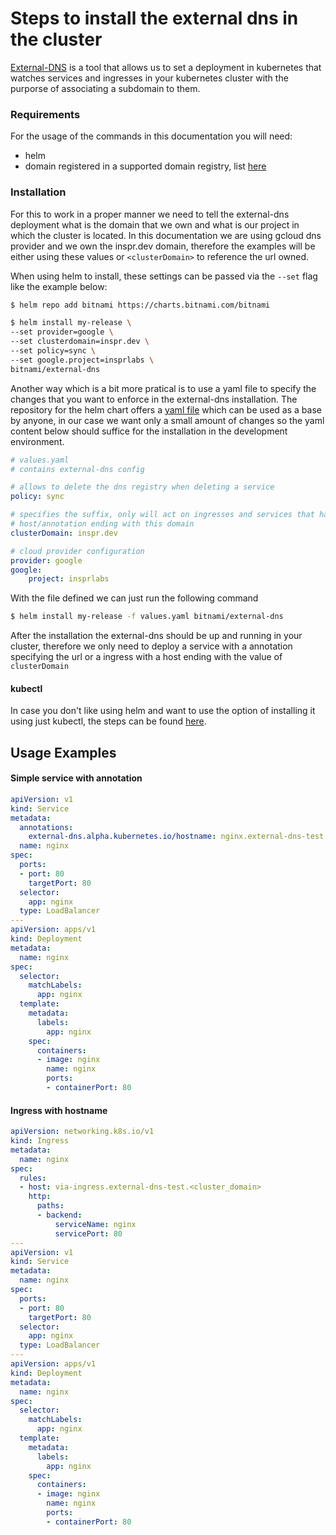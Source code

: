 
# Steps to install the external dns in the cluster

[External-DNS](https://github.com/kubernetes-sigs/external-dns) is a tool that
allows us to set a deployment in kubernetes that watches services and ingresses
in your kubernetes cluster with the purporse of associating a subdomain to them.

### Requirements

For the usage of the commands in this documentation you will need:
- helm
- domain registered in a supported domain registry, list [here](https://github.com/kubernetes-sigs/external-dns#roadmap)


### Installation

For this to work in a proper manner we need to tell the external-dns deployment
what is the domain that we own and what is our project in which the cluster is
located. In this documentation we are using gcloud dns provider and we own the
inspr.dev domain, therefore the examples will be either using these values or
`<clusterDomain>` to reference the url owned.


When using helm to install, these settings can be passed via the `--set` flag
like the example below:

```bash
$ helm repo add bitnami https://charts.bitnami.com/bitnami

$ helm install my-release \
--set provider=google \
--set clusterdomain=inspr.dev \
--set policy=sync \
--set google.project=insprlabs \
bitnami/external-dns
```

Another way which is a bit more pratical is to use a yaml file to specify the
changes that you want to enforce in the external-dns installation. The
repository for the helm chart offers a [yaml
file](https://github.com/bitnami/charts/blob/master/bitnami/external-dns/values.yaml)
which can be used as a base by anyone, in our case we want only a small amount
of changes so the yaml content below should suffice for the installation in the
development environment.


```yaml
# values.yaml
# contains external-dns config

# allows to delete the dns registry when deleting a service
policy: sync 

# specifies the suffix, only will act on ingresses and services that have their
# host/annotation ending with this domain
clusterDomain: inspr.dev

# cloud provider configuration
provider: google
google: 
    project: insprlabs
```

With the file defined we can just run the following command
```bash
$ helm install my-release -f values.yaml bitnami/external-dns
```


After the installation the external-dns should be up and running in your
cluster, therefore we only need to deploy a service with a annotation specifying
the url or a ingress with a host ending with the value of `clusterDomain`

#### kubectl

In case you don't like using helm and want to use the option of installing it using just
kubectl, the steps can be found
[here](https://github.com/kubernetes-sigs/external-dns/tree/master/docs/tutorials).

## Usage Examples

#### Simple service with annotation
```yaml
apiVersion: v1
kind: Service
metadata:
  annotations:
    external-dns.alpha.kubernetes.io/hostname: nginx.external-dns-test.<cluster_domain>
  name: nginx
spec:
  ports:
  - port: 80
    targetPort: 80
  selector:
    app: nginx
  type: LoadBalancer
---
apiVersion: apps/v1
kind: Deployment
metadata:
  name: nginx
spec:
  selector:
    matchLabels:
      app: nginx
  template:
    metadata:
      labels:
        app: nginx
    spec:
      containers:
      - image: nginx
        name: nginx
        ports:
        - containerPort: 80
```
#### Ingress with hostname
```yaml
apiVersion: networking.k8s.io/v1
kind: Ingress
metadata:
  name: nginx
spec:
  rules:
  - host: via-ingress.external-dns-test.<cluster_domain>
    http:
      paths:
      - backend:
          serviceName: nginx
          servicePort: 80
---
apiVersion: v1
kind: Service
metadata:
  name: nginx
spec:
  ports:
  - port: 80
    targetPort: 80
  selector:
    app: nginx
  type: LoadBalancer
---
apiVersion: apps/v1
kind: Deployment
metadata:
  name: nginx
spec:
  selector:
    matchLabels:
      app: nginx
  template:
    metadata:
      labels:
        app: nginx
    spec:
      containers:
      - image: nginx
        name: nginx
        ports:
        - containerPort: 80
```



